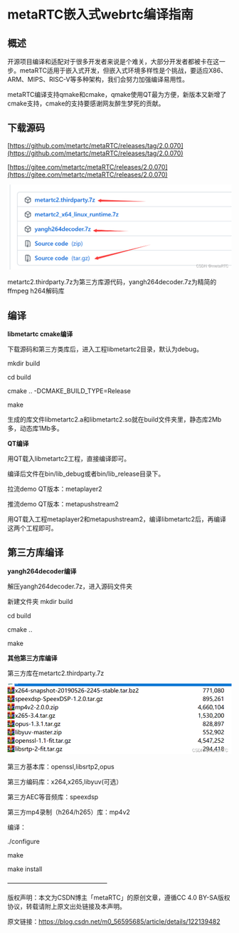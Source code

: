 # metaRTC嵌入式webrtc编译指南 #

## 概述 ##

开源项目编译和适配对于很多开发者来说是个难关，大部分开发者都被卡在这一步。metaRTC适用于嵌入式开发，但嵌入式环境多样性是个挑战，要适应X86、ARM、MIPS、RISC-V等多种架构，我们会努力加强编译易用性。

metaRTC编译支持qmake和cmake，qmake使用QT最为方便，新版本又新增了cmake支持，cmake的支持要感谢网友醉生梦死的贡献。

## 下载源码 ##

[https://github.com/metartc/metaRTC/releases/tag/2.0.070](https://github.com/metartc/metaRTC/releases/tag/2.0.070)
    
[https://gitee.com/metartc/metaRTC/releases/2.0.070](https://gitee.com/metartc/metaRTC/releases/2.0.070)
    

![](./metaRTC/d26c39b6367d40f395de23fa4fcc07bb.png)

metartc2.thirdparty.7z为第三方库源代码，yangh264decoder.7z为精简的ffmpeg h264解码库

## 编译 ##

**libmetartc cmake编译**

下载源码和第三方类库后，进入工程libmetartc2目录，默认为debug。

mkdir build

cd build

cmake .. -DCMAKE_BUILD_TYPE=Release

make

生成的库文件libmetartc2.a和libmetartc2.so就在build文件夹里，静态库2Mb多，动态库1Mb多。

**QT编译**

用QT载入libmetartc2工程，直接编译即可。

编译后文件在bin/lib_debug或者bin/lib_release目录下。

拉流demo QT版本：metaplayer2

推流demo QT版本：metapushstream2

用QT载入工程metaplayer2和metapushstream2，编译libmetartc2后，再编译这两个工程即可。

## 第三方库编译 ##

**yangh264decoder编译**

解压yangh264decoder.7z，进入源码文件夹

新建文件夹 mkdir build

cd build

cmake ..

make

**其他第三方库编译**

第三方库在metartc2.thirdparty.7z

![](./metaRTC/d3aad5ec599746ef92d0037cae9ff426.png)

第三方基本库：openssl,libsrtp2,opus

第三方编码库：x264,x265,libyuv(可选）

第三方AEC等音频库：speexdsp

第三方mp4录制（h264/h265）库：mp4v2

编译：

./configure

make

make install

————————————————

版权声明：本文为CSDN博主「metaRTC」的原创文章，遵循CC 4.0 BY-SA版权协议，转载请附上原文出处链接及本声明。

原文链接：https://blog.csdn.net/m0_56595685/article/details/122139482